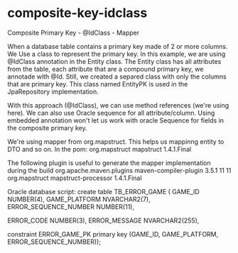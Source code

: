# composite-key-idclass

Composite Primary Key - @IdClass - Mapper

When a database table contains a primary key made of 2 or more columns. We Use a class to represent the primary key.
In this example, we are using @IdClass annotation in the Entity class. The Entity class has all attributes from the table, each attribute that are a compound primary key, we annotade with @Id. Still, we created a separed class with only the columns that are primary key. This class named EntityPK is used in the JpaRepository implementation.

With this approach (@IdClass), we can use method references (we're using here).
We can also use Oracle sequence for all attribute/column. Using embedded annotation won't let us work with oracle Sequence for fields in the composite primary key.

We're using mapper from org.mapstruct.
This helps us mappinng entity to DTO and so on.
In the pom:
    <dependency>
			<groupId>org.mapstruct</groupId>
			<artifactId>mapstruct</artifactId>
			<version>1.4.1.Final</version>
		</dependency>

The following plugin is useful to generate the mapper implementation during the build
    <plugin>
				<groupId>org.apache.maven.plugins</groupId>
				<artifactId>maven-compiler-plugin</artifactId>
				<version>3.5.1</version>
				<configuration>
					<source>11</source>
					<target>11</target>
					<annotationProcessorPaths>
						<path>
							<groupId>org.mapstruct</groupId>
							<artifactId>mapstruct-processor</artifactId>
							<version>1.4.1.Final</version>
						</path>
					</annotationProcessorPaths>
				</configuration>
			</plugin>

Oracle database script:
create table TB_ERROR_GAME (
GAME_ID NUMBER(4),
GAME_PLATFORM NVARCHAR2(7),
ERROR_SEQUENCE_NUMBER NUMBER(11),

ERROR_CODE NUMBER(3),
ERROR_MESSAGE NVARCHAR2(255),

constraint ERROR_GAME_PK primary key (GAME_ID, GAME_PLATFORM, ERROR_SEQUENCE_NUMBER));
      
  
